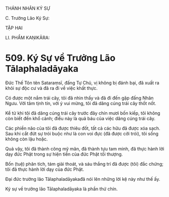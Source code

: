 THÁNH NHÂN KÝ SỰ

C. Trưởng Lão Ký Sự:

TẬP HAI

LI. PHẨM KAṆIKĀRA:

# 509. Ký Sự về Trưởng Lão Tālaphaladāyaka

Đức Thế Tôn tên Sataraṃsī, đấng Tự Chủ, vị không bị đánh bại, đã xuất ra khỏi sự độc cư và đã ra đi về việc khất thực.

Có được một nắm trái cây, tôi đã nhìn thấy và đã đi đến gặp đấng Nhân Ngưu. Với tâm tịnh tín, với ý vui mừng, tôi đã dâng cúng trái cây thốt nốt.

Kể từ khi tôi đã dâng cúng trái cây trước đây chín mươi bốn kiếp, tôi không còn biết đến khổ cảnh; điều này là quả báu của việc dâng cúng trái cây.

Các phiền não của tôi đã được thiêu đốt, tất cả các hữu đã được xóa sạch. Sau khi cắt đứt sự trói buộc như là con voi đực (đã được cởi trói), tôi sống không còn lậu hoặc.

Quả vậy, tôi đã thành công mỹ mãn, đã thành tựu tam minh, đã thực hành lời dạy đức Phật trong sự hiện tiền của đức Phật tối thượng.

Bốn (tuệ) phân tích, tám giải thoát, và sáu thắng trí đã được (tôi) đắc chứng; tôi đã thực hành lời dạy của đức Phật.

Đại đức trưởng lão Tālaphaladāyakađã nói lên những lời kệ này như thế ấy.

Ký sự về trưởng lão Tālaphaladāyaka là phần thứ chín.
